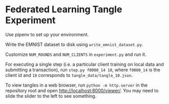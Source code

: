 # Federated Learning Tangle Experiment

Use pipenv to set up your environment.

Write the EMNIST dataset to disk using `write_emnist_dataset.py`.

Customize `NUM_ROUNDS` and `NUM_CLIENTS` in `experiment.py` and run it.

For executing a single step (i.e. a particular client training on local data and submitting a transaction), run `step.py f0000_14 10`, where `f0000_14` is the client id and `10` corresponds to `tangle_data/tangle_10.json`.

To view tangles in a web browser, run `python -m http.server` in the repository root and open [http://localhost:8000/viewer/](http://localhost:8000/viewer/). You may need to slide the slider to the left to see something.
